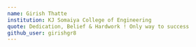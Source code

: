 ```yaml
---
name: Girish Thatte
institution: KJ Somaiya College of Engineering
quote: Dedication, Belief & Hardwork ! Only way to success
github_user: girishgr8
---
```

